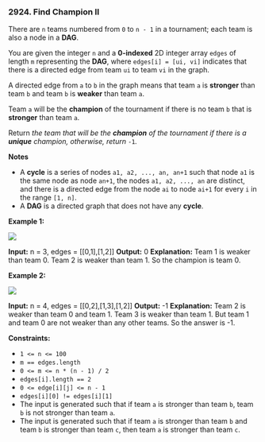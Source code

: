 ### 2924\. Find Champion II

There are `n` teams numbered from `0` to `n - 1` in a tournament; each team is also a node in a **DAG**.

You are given the integer `n` and a **0-indexed** 2D integer array `edges` of length `m` representing the **DAG**, where `edges[i] = [ui, vi]` indicates that there is a directed edge from team `ui` to team `vi` in the graph.

A directed edge from `a` to `b` in the graph means that team `a` is **stronger** than team `b` and team `b` is **weaker** than team `a`.

Team `a` will be the **champion** of the tournament if there is no team `b` that is **stronger** than team `a`.

Return _the team that will be the **champion** of the tournament if there is a **unique** champion, otherwise, return_ `-1`_._

**Notes**

*   A **cycle** is a series of nodes `a1, a2, ..., an, an+1` such that node `a1` is the same node as node `an+1`, the nodes `a1, a2, ..., an` are distinct, and there is a directed edge from the node `ai` to node `ai+1` for every `i` in the range `[1, n]`.
*   A **DAG** is a directed graph that does not have any **cycle**.

**Example 1:**

![](https://assets.leetcode.com/uploads/2023/10/19/graph-3.png)

**Input:** n = 3, edges = \[\[0,1\],\[1,2\]\]
**Output:** 0
**Explanation:** Team 1 is weaker than team 0. Team 2 is weaker than team 1. So the champion is team 0.

**Example 2:**

![](https://assets.leetcode.com/uploads/2023/10/19/graph-4.png)

**Input:** n = 4, edges = \[\[0,2\],\[1,3\],\[1,2\]\]
**Output:** -1
**Explanation:** Team 2 is weaker than team 0 and team 1. Team 3 is weaker than team 1. But team 1 and team 0 are not weaker than any other teams. So the answer is -1.

**Constraints:**

*   `1 <= n <= 100`
*   `m == edges.length`
*   `0 <= m <= n * (n - 1) / 2`
*   `edges[i].length == 2`
*   `0 <= edge[i][j] <= n - 1`
*   `edges[i][0] != edges[i][1]`
*   The input is generated such that if team `a` is stronger than team `b`, team `b` is not stronger than team `a`.
*   The input is generated such that if team `a` is stronger than team `b` and team `b` is stronger than team `c`, then team `a` is stronger than team `c`.
